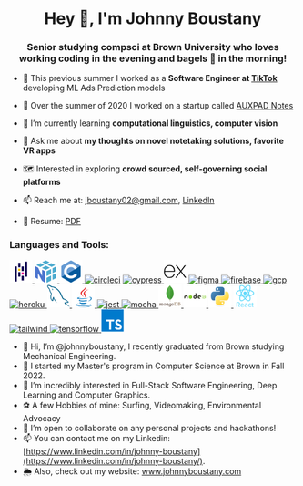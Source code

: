 <h1 align="center">Hey 👋, I'm Johnny Boustany</h1>
<h3 align="center">Senior studying compsci at Brown University who loves working coding in the evening and bagels 🥯 in the morning!</h3>

- 🤖 This previous summer I worked as a **Software Engineer at [TikTok](https://www.tiktok.com/)** developing ML Ads Prediction models 

- 🔭 Over the summer of 2020 I worked on a startup called [AUXPAD Notes](https://www.producthunt.com/posts/auxpad-notes)

- 🌱 I’m currently learning **computational linguistics, computer vision**

- 💬 Ask me about **my thoughts on novel notetaking solutions, favorite VR apps**

- 🗺 Interested in exploring **crowd sourced, self-governing social platforms**

- 📫 Reach me at: [jboustany02@gmail.com](mailto:jboustany02@gmail.com), [LinkedIn](https://www.linkedin.com/in/johnny-boustany)

- 📄 Resume: [PDF](https://drive.google.com/file/d/1-sP95-Zp5Y4OsiFjkxyRIKxMCxeK4imJ/view?usp=sharing)

<h3 align="left">Languages and Tools:</h3>
<p align="left"> 
  <a href="https://pandas.pydata.org/" target="_blank"> <img src="https://raw.githubusercontent.com/devicons/devicon/master/icons/pandas/pandas-original.svg" alt="pandas" width="40" height="40"/> </a> 
  <a href="https://numpy.org/" target="_blank"> <img src="https://raw.githubusercontent.com/devicons/devicon/master/icons/numpy/numpy-original.svg" alt="numpy" width="40" height="40"/> </a> 
  <a href="https://www.cprogramming.com/" target="_blank"> <img src="https://raw.githubusercontent.com/devicons/devicon/master/icons/c/c-original.svg" alt="c" width="40" height="40"/> </a> 
  <a href="https://circleci.com" target="_blank"> <img src="https://www.vectorlogo.zone/logos/circleci/circleci-icon.svg" alt="circleci" width="40" height="40"/></a> 
  <a href="https://www.cypress.io" target="_blank"> <img src="https://raw.githubusercontent.com/simple-icons/simple-icons/6e46ec1fc23b60c8fd0d2f2ff46db82e16dbd75f/icons/cypress.svg" alt="cypress" width="40" height="40"/> </a> 
  <a href="https://expressjs.com" target="_blank"> <img src="https://raw.githubusercontent.com/devicons/devicon/master/icons/express/express-original.svg" alt="express" width="40" height="40"/> </a> 
  <a href="https://www.figma.com/" target="_blank"> <img src="https://www.vectorlogo.zone/logos/figma/figma-icon.svg" alt="figma" width="40" height="40"/> </a> 
  <a href="https://firebase.google.com/" target="_blank"> <img src="https://www.vectorlogo.zone/logos/firebase/firebase-icon.svg" alt="firebase" width="40" height="40"/> </a> 
  <a href="https://cloud.google.com" target="_blank"> <img src="https://www.vectorlogo.zone/logos/google_cloud/google_cloud-icon.svg" alt="gcp" width="40" height="40"/> </a> 
  <a href="https://heroku.com" target="_blank"> <img src="https://www.vectorlogo.zone/logos/heroku/heroku-icon.svg" alt="heroku" width="40" height="40"/> </a> 
  <a href="https://www.mysql.com/" target="_blank"> <img src="https://raw.githubusercontent.com/devicons/devicon/master/icons/mysql/mysql-original.svg" alt="heroku" width="40" height="40"/> </a> 
  <a href="https://www.java.com" target="_blank"> <img src="https://raw.githubusercontent.com/devicons/devicon/master/icons/java/java-original.svg" alt="java" width="40" height="40"/> </a> 
  <a href="https://jestjs.io" target="_blank"> <img src="https://www.vectorlogo.zone/logos/jestjsio/jestjsio-icon.svg" alt="jest" width="40" height="40"/> </a> 
  <a href="https://mochajs.org" target="_blank"> <img src="https://www.vectorlogo.zone/logos/mochajs/mochajs-icon.svg" alt="mocha" width="40" height="40"/> </a> 
  <a href="https://www.mongodb.com/" target="_blank"> <img src="https://raw.githubusercontent.com/devicons/devicon/master/icons/mongodb/mongodb-original-wordmark.svg" alt="mongodb" width="40" height="40"/> </a> 
  <a href="https://nodejs.org" target="_blank"> <img src="https://raw.githubusercontent.com/devicons/devicon/master/icons/nodejs/nodejs-original-wordmark.svg" alt="nodejs" width="40" height="40"/> </a> 
  <a href="https://www.python.org" target="_blank"> <img src="https://raw.githubusercontent.com/devicons/devicon/master/icons/python/python-original.svg" alt="python" width="40" height="40"/> </a> 
  <a href="https://reactjs.org/" target="_blank"> <img src="https://raw.githubusercontent.com/devicons/devicon/master/icons/react/react-original-wordmark.svg" alt="react" width="40" height="40"/> </a> 
  <a href="https://tailwindcss.com/" target="_blank"> <img src="https://www.vectorlogo.zone/logos/tailwindcss/tailwindcss-icon.svg" alt="tailwind" width="40" height="40"/> </a> 
  <a href="https://www.tensorflow.org" target="_blank"> <img src="https://www.vectorlogo.zone/logos/tensorflow/tensorflow-icon.svg" alt="tensorflow" width="40" height="40"/> </a> 
  <a href="https://www.typescriptlang.org/" target="_blank"> <img src="https://raw.githubusercontent.com/devicons/devicon/master/icons/typescript/typescript-original.svg" alt="typescript" width="40" height="40"/> </a> </p>


- 👋 Hi, I’m @johnnyboustany, I recently graduated from Brown studying Mechanical Engineering.
- 🌱 I started my Master's program in Computer Science at Brown in Fall 2022. 
- 👀 I’m incredibly interested in Full-Stack Software Engineering, Deep Learning and Computer Graphics.
- ⚽ A few Hobbies of mine: Surfing, Videomaking, Environmental Advocacy
- 💞️ I’m open to collaborate on any personal projects and hackathons!
- 📫 You can contact me on my Linkedin: [https://www.linkedin.com/in/johnny-boustany](https://www.linkedin.com/in/johnny-boustany/). 
- 🌦️ Also, check out my website: www.johnnyboustany.com

